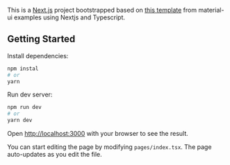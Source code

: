 This is a [Next.js](https://nextjs.org/) project bootstrapped based on [this template](https://github.com/mui-org/material-ui/tree/master/examples/nextjs-with-typescript) from material-ui examples using Nextjs and Typescript.

## Getting Started

Install dependencies:

```bash
npm instal
# or
yarn
```

Run dev server:

```bash
npm run dev
# or
yarn dev
```

Open [http://localhost:3000](http://localhost:3000) with your browser to see the result.

You can start editing the page by modifying `pages/index.tsx`. The page auto-updates as you edit the file.
